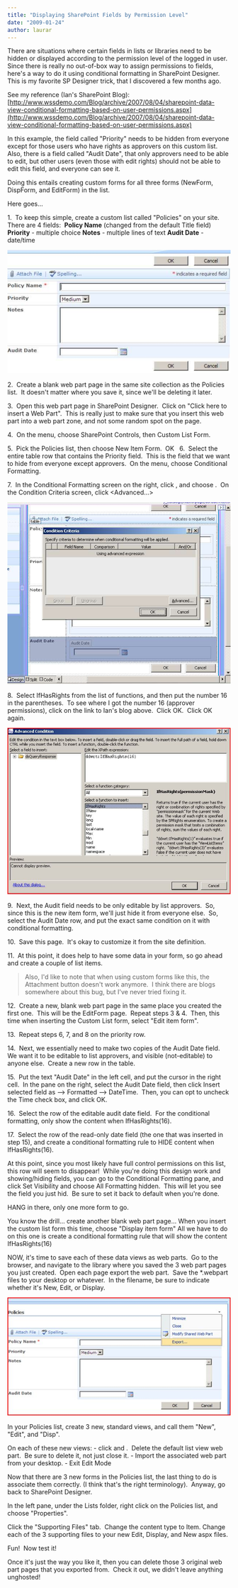 ```yaml
---
title: "Displaying SharePoint Fields by Permission Level"
date: "2009-01-24"
author: laurar
---
```


There are situations where certain fields in lists or libraries need to be hidden or displayed according to the permission level of the logged in user.  Since there is really no out-of-box way to assign permissions to fields, here's a way to do it using conditional formatting in SharePoint Designer.  This is my favorite SP Designer trick, that I discovered a few months ago.

See my reference (Ian's SharePoint Blog): [http://www.wssdemo.com/Blog/archive/2007/08/04/sharepoint-data-view-conditional-formatting-based-on-user-permissions.aspx](http://www.wssdemo.com/Blog/archive/2007/08/04/sharepoint-data-view-conditional-formatting-based-on-user-permissions.aspx)

In this example, the field called "Priority" needs to be hidden from everyone except for those users who have rights as approvers on this custom list.  Also, there is a field called "Audit Date", that only approvers need to be able to edit, but other users (even those with edit rights) should not be able to edit this field, and everyone can see it.

Doing this entails creating custom forms for all three forms (NewForm, DispForm, and EditForm) in the list.

Here goes...

1.  To keep this simple, create a custom list called "Policies" on your site.  There are 4 fields:  **Policy Name** (changed from the default Title field) **Priority** - multiple choice **Notes** - multiple lines of text **Audit Date** - date/time

![](images/croppercapture1.jpg)

2.  Create a blank web part page in the same site collection as the Policies list.  It doesn't matter where you save it, since we'll be deleting it later.

3.  Open this web part page in SharePoint Designer.  Click on "Click here to insert a Web Part".  This is really just to make sure that you insert this web part into a web part zone, and not some random spot on the page.

4.  On the <Insert> menu, choose SharePoint Controls, then Custom List Form.

5.  Pick the Policies list, then choose New Item Form.  OK   6.  Select the entire table row that contains the Priority field.  This is the field that we want to hide from everyone except approvers.  On the <Data View> menu, choose Conditional Formatting.

7.  In the Conditional Formatting screen on the right, click <Create>, and choose <Show content>.  On the Condition Criteria screen, click <Advanced...>

![](images/croppercapture3.jpg)

8.  Select IfHasRights from the list of functions, and then put the number 16 in the parentheses.  To see where I got the number 16 (approver permissions), click on the link to Ian's blog above.  Click OK.  Click OK again.

![](images/capture3.jpg)

9.  Next, the Audit field needs to be only editable by list approvers.  So, since this is the new item form, we'll just hide it from everyone else.  So, select the Audit Date row, and put the exact same condition on it with conditional formatting.

10.  Save this page.  It's okay to customize it from the site definition.

11.  At this point, it does help to have some data in your form, so go ahead and create a couple of list items.

> Also, I'd like to note that when using custom forms like this, the Attachment button doesn't work anymore.  I think there are blogs somewhere about this bug, but I've never tried fixing it.

12.  Create a new, blank web part page in the same place you created the first one.  This will be the EditForm page.  Repeat steps 3 & 4.  Then, this time when inserting the Custom List form, select "Edit item form".

13.  Repeat steps 6, 7, and 8 on the priority row.

14.  Next, we essentially need to make two copies of the Audit Date field.  We want it to be editable to list approvers, and visible (not-editable) to anyone else.  Create a new row in the table.

15.  Put the text "Audit Date" in the left cell, and put the cursor in the right cell.  In the <Data Source Details> pane on the right, select the Audit Date field, then click Insert selected field as --> Formatted --> DateTime.  Then, you can opt to uncheck the Time check box, and click OK.

16.  Select the row of the editable audit date field.  For the conditional formatting, only show the content when IfHasRights(16).

17.  Select the row of the read-only date field (the one that was inserted in step 15), and create a conditional formatting rule to HIDE content when IfHasRights(16).

At this point, since you most likely have full control permissions on this list, this row will seem to disappear!  While you're doing this design work and showing/hiding fields, you can go to the Conditional Formatting pane, and click Set Visibility and choose All Formatting hidden.  This will let you see the field you just hid.  Be sure to set it back to default when you're done.

HANG in there, only one more form to go.

You know the drill... create another blank web part page... When you insert the custom list form this time, choose "Display item form" All we have to do on this one is create a conditional formatting rule that will show the content IfHasRights(16)

NOW, it's time to save each of these data views as web parts.  Go to the browser, and navigate to the library where you saved the 3 web part pages you just created.  Open each page export the web part.  Save the \*.webpart files to your desktop or whatever.  In the filename, be sure to indicate whether it's New, Edit, or Display.

![](images/capture6.jpg)

In your Policies list, create 3 new, standard views, and call them "New", "Edit", and "Disp".

On each of these new views: - click <site actions> and <edit page>.  Delete the default list view web part.  Be sure to delete it, not just close it. - Import the associated web part from your desktop. - Exit Edit Mode

Now that there are 3 new forms in the Policies list, the last thing to do is associate them correctly. (I think that's the right terminology).  Anyway, go back to SharePoint Designer.

In the left pane, under the Lists folder, right click on the Policies list, and choose "Properties".

Click the "Supporting Files" tab.  Change the content type to Item. Change each of the 3 supporting files to your new Edit, Display, and New aspx files.

Fun!  Now test it!

Once it's just the way you like it, then you can delete those 3 original web part pages that you exported from.  Check it out, we didn't leave anything unghosted!
